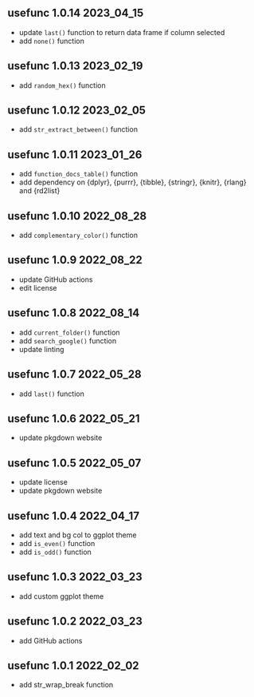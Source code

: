 ## usefunc 1.0.14 2023_04_15

* update `last()` function to return data frame if column selected
* add `none()` function

## usefunc 1.0.13 2023_02_19

* add `random_hex()` function

## usefunc 1.0.12 2023_02_05

* add `str_extract_between()` function

## usefunc 1.0.11 2023_01_26

* add `function_docs_table()` function
* add dependency on {dplyr}, {purrr}, {tibble}, {stringr}, {knitr}, {rlang} and {rd2list}

## usefunc 1.0.10 2022_08_28

* add `complementary_color()` function

## usefunc 1.0.9 2022_08_22

* update GitHub actions
* edit license

## usefunc 1.0.8 2022_08_14

* add `current_folder()` function
* add `search_google()` function
* update linting

## usefunc 1.0.7 2022_05_28

* add `last()` function

## usefunc 1.0.6 2022_05_21

* update pkgdown website

## usefunc 1.0.5 2022_05_07

* update license
* update pkgdown website

## usefunc 1.0.4 2022_04_17

* add text and bg col to ggplot theme
* add `is_even()` function
* add `is_odd()` function

## usefunc 1.0.3 2022_03_23

* add custom ggplot theme

## usefunc 1.0.2 2022_03_23

* add GitHub actions

## usefunc 1.0.1 2022_02_02

* add str_wrap_break function

